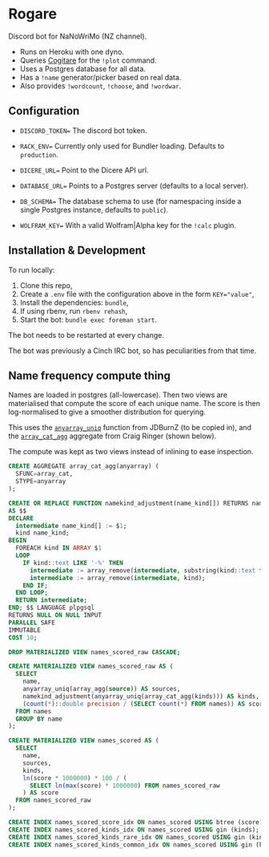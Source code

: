 # Rogare

Discord bot for NaNoWriMo (NZ channel).

- Runs on Heroku with one dyno.
- Queries [Cogitare](https://cogitare.nz) for the `!plot` command.
- Uses a Postgres database for all data.
- Has a `!name` generator/picker based on real data.
- Also provides `!wordcount`, `!choose`, and `!wordwar`.

## Configuration

- `DISCORD_TOKEN=` The discord bot token.

- `RACK_ENV=` Currently only used for Bundler loading. Defaults to `production`.

- `DICERE_URL=` Point to the Dicere API url.

- `DATABASE_URL=` Points to a Postgres server (defaults to a local server).

- `DB_SCHEMA=` The database schema to use (for namespacing inside a single Postgres instance, defaults to `public`).

- `WOLFRAM_KEY=` With a valid Wolfram|Alpha key for the `!calc` plugin.

## Installation & Development

To run locally:

1. Clone this repo,
2. Create a `.env` file with the configuration above in the form `KEY="value"`,
3. Install the dependencies: `bundle`,
4. If using rbenv, run `rbenv rehash`,
5. Start the bot: `bundle exec foreman start`.

The bot needs to be restarted at every change.

The bot was previously a Cinch IRC bot, so has peculiarities from that time.

## Name frequency compute thing

Names are loaded in postgres (all-lowercase). Then two views are materialised
that compute the score of each unique name. The score is then log-normalised to
give a smoother distribution for querying.

This uses the [`anyarray_uniq`](https://github.com/JDBurnZ/postgresql-anyarray/blob/master/stable/anyarray_uniq.sql) function from JDBurnZ (to be copied in), and the [`array_cat_agg`](https://stackoverflow.com/a/22677955/231788) aggregate from Craig Ringer (shown below).

The compute was kept as two views instead of inlining to ease inspection.

```sql
CREATE AGGREGATE array_cat_agg(anyarray) (
  SFUNC=array_cat,
  STYPE=anyarray
);

CREATE OR REPLACE FUNCTION namekind_adjustment(name_kind[]) RETURNS name_kind[]
AS $$
DECLARE
  intermediate name_kind[] := $1;
  kind name_kind;
BEGIN
  FOREACH kind IN ARRAY $1
  LOOP
    IF kind::text LIKE '-%' THEN
      intermediate := array_remove(intermediate, substring(kind::text from 2)::name_kind);
      intermediate := array_remove(intermediate, kind);
    END IF;
  END LOOP;
  RETURN intermediate;
END; $$ LANGUAGE plpgsql
RETURNS NULL ON NULL INPUT
PARALLEL SAFE
IMMUTABLE
COST 10;

DROP MATERIALIZED VIEW names_scored_raw CASCADE;

CREATE MATERIALIZED VIEW names_scored_raw AS (
  SELECT
    name,
    anyarray_uniq(array_agg(source)) AS sources,
    namekind_adjustment(anyarray_uniq(array_cat_agg(kinds))) AS kinds,
    (count(*)::double precision / (SELECT count(*) FROM names)) AS score
  FROM names
  GROUP BY name
);

CREATE MATERIALIZED VIEW names_scored AS (
  SELECT
    name,
    sources,
    kinds,
    ln(score * 1000000) * 100 / (
      SELECT ln(max(score) * 1000000) FROM names_scored_raw
    ) AS score
  FROM names_scored_raw
);

CREATE INDEX names_scored_score_idx ON names_scored USING btree (score);
CREATE INDEX names_scored_kinds_idx ON names_scored USING gin (kinds);
CREATE INDEX names_scored_kinds_rare_idx ON names_scored USING gin (kinds) WHERE score <= 20;
CREATE INDEX names_scored_kinds_common_idx ON names_scored USING gin (kinds) WHERE score >= 50;
```
